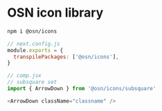 # OSN icon library

```bash
npm i @osn/icons
```

```js
// next.config.js
module.exports = {
  transpilePackages: ['@osn/icons'],
}
```

```js
// comp.jsx
// subsquare set
import { ArrowDown } from '@osn/icons/subsquare'

<ArrowDown className="classname" />
```
